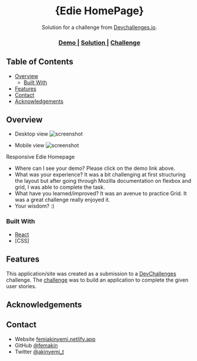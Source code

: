 <h1 align="center">{Edie HomePage}</h1>

<div align="center">
   Solution for a challenge from  <a href="http://devchallenges.io" target="_blank">Devchallenges.io</a>.
</div>

<div align="center">
  <h3>
    <a href="https://ediehome.netlify.app/">
      Demo
    </a>
    <span> | </span>
    <a href="https://github.com/femakin/Edie-homepage">
      Solution
    </a>
    <span> | </span>
    <a href="https://devchallenges.io/challenges/xobQBuf8zWWmiYMIAZe0">
      Challenge
    </a>
  </h3>
</div>



## Table of Contents

- [Overview](#overview)
  - [Built With](#built-with)
- [Features](#features)
- [Contact](#contact)
- [Acknowledgements](#acknowledgements)



## Overview

- Desktop view
![screenshot](https://res.cloudinary.com/femakin/image/upload/v1609335272/Edie2_zuuuco.jpg)


- Mobile view
![screenshot](https://res.cloudinary.com/femakin/image/upload/v1609335289/Edie1_f8icng.jpg)


 Responsive Edie Homepage

- Where can I see your demo? Please click on the demo link above.
- What was your experience? It was a bit challenging at first structuring the layout but after going through Mozilla documentation on flexbox and grid, I was able to complete the task.
- What have you learned/improved? It was an avenue to practice Grid. It was a great challenge really enjoyed it.
- Your wisdom? :)

### Built With


- [React](https://reactjs.org/)
- [CSS]


## Features



This application/site was created as a submission to a [DevChallenges](https://devchallenges.io/challenges) challenge. The [challenge](https://devchallenges.io/challenges/Jymh2b2FyebRTUljkNcb) was to build an application to complete the given user stories.

## Acknowledgements



## Contact

- Website [femiakinyemi.netlify.app](https://femiakinyemi.netlify.app/)
- GitHub [@femakin](https://github.com/femakin/)
- Twitter [@akinyemi_t](https://twitter.com/akinyemi_t/)
